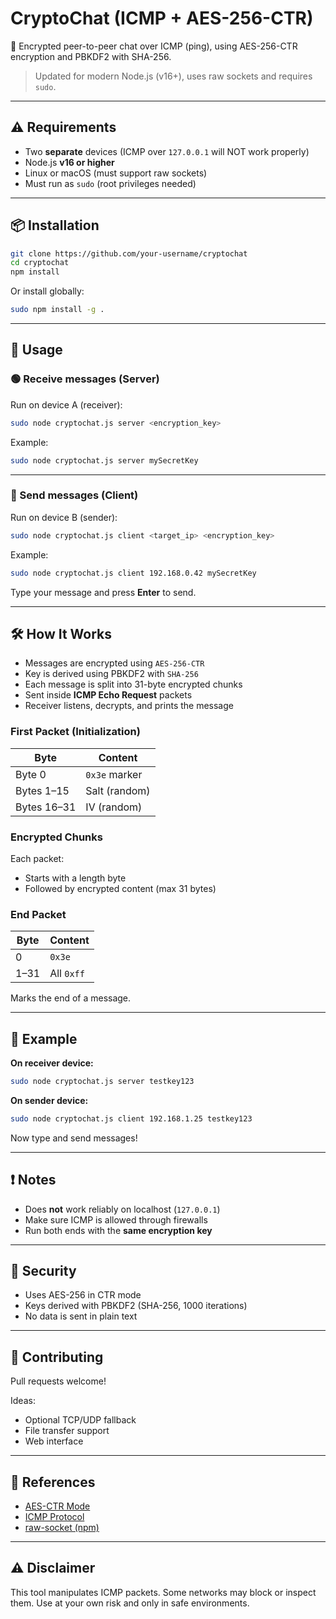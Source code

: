 # CryptoChat (ICMP + AES-256-CTR)

🔐 Encrypted peer-to-peer chat over ICMP (ping), using AES-256-CTR encryption and PBKDF2 with SHA-256.

> Updated for modern Node.js (v16+), uses raw sockets and requires `sudo`.

---

## ⚠️ Requirements

- Two **separate** devices (ICMP over `127.0.0.1` will NOT work properly)
- Node.js **v16 or higher**
- Linux or macOS (must support raw sockets)
- Must run as `sudo` (root privileges needed)

---

## 📦 Installation

```bash
git clone https://github.com/your-username/cryptochat
cd cryptochat
npm install
```

Or install globally:

```bash
sudo npm install -g .
```

---

## 🚀 Usage

### 🟢 Receive messages (Server)

Run on device A (receiver):

```bash
sudo node cryptochat.js server <encryption_key>
```

Example:

```bash
sudo node cryptochat.js server mySecretKey
```

---

### 🔵 Send messages (Client)

Run on device B (sender):

```bash
sudo node cryptochat.js client <target_ip> <encryption_key>
```

Example:

```bash
sudo node cryptochat.js client 192.168.0.42 mySecretKey
```

Type your message and press **Enter** to send.

---

## 🛠 How It Works

- Messages are encrypted using `AES-256-CTR`
- Key is derived using PBKDF2 with `SHA-256`
- Each message is split into 31-byte encrypted chunks
- Sent inside **ICMP Echo Request** packets
- Receiver listens, decrypts, and prints the message

### First Packet (Initialization)

| Byte        | Content              |
|-------------|----------------------|
| Byte 0      | `0x3e` marker         |
| Bytes 1–15  | Salt (random)        |
| Bytes 16–31 | IV (random)          |

### Encrypted Chunks

Each packet:
- Starts with a length byte
- Followed by encrypted content (max 31 bytes)

### End Packet

| Byte  | Content       |
|-------|---------------|
| 0     | `0x3e`        |
| 1–31  | All `0xff`    |

Marks the end of a message.

---

## 🧪 Example

**On receiver device:**

```bash
sudo node cryptochat.js server testkey123
```

**On sender device:**

```bash
sudo node cryptochat.js client 192.168.1.25 testkey123
```

Now type and send messages!

---

## ❗ Notes

- Does **not** work reliably on localhost (`127.0.0.1`)
- Make sure ICMP is allowed through firewalls
- Run both ends with the **same encryption key**

---

## 🔐 Security

- Uses AES-256 in CTR mode
- Keys derived with PBKDF2 (SHA-256, 1000 iterations)
- No data is sent in plain text

---

## 🧠 Contributing

Pull requests welcome!

Ideas:
- Optional TCP/UDP fallback
- File transfer support
- Web interface

---

## 📖 References

- [AES-CTR Mode](https://en.wikipedia.org/wiki/Block_cipher_mode_of_operation#Counter_(CTR))
- [ICMP Protocol](https://en.wikipedia.org/wiki/Internet_Control_Message_Protocol)
- [raw-socket (npm)](https://www.npmjs.com/package/raw-socket)

---

## ⚠ Disclaimer

This tool manipulates ICMP packets. Some networks may block or inspect them. Use at your own risk and only in safe environments.
